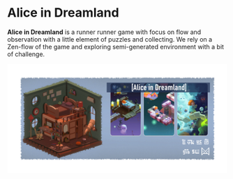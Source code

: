 # Alice in Dreamland

**Alice in Dreamland** is a runner runner game with focus on flow and observation with a little element of puzzles and collecting. We rely on a Zen-flow of the game and exploring semi-generated environment with a bit of challenge.

![](doc-assets/repository-open-graph-cover.png)


